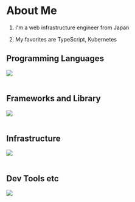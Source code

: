# About Me

1. I'm a web infrastructure engineer from Japan

2. My favorites are TypeScript, Kubernetes

## Programming Languages

<img src="https://skillicons.dev/icons?i=js,typescript,php,ruby" /> <br /><br />

## Frameworks and Library

<img src="https://skillicons.dev/icons?i=react,next,vue,nodejs,express,nestjs,laravel,rails" /> <br /><br />

## Infrastructure

<img src="https://skillicons.dev/icons?i=aws,azure,vercel,cloudflare,terraform,docker,kubernetes,linux,redhat" /> <br /><br />

## Dev Tools etc

<img src="https://skillicons.dev/icons?i=git,github,githubactions,gitlab,vscode,yarn" /> <br /><br />
